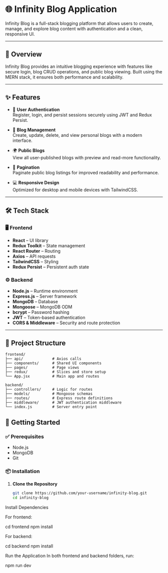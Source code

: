 # 🌐 Infinity Blog Application

Infinity Blog is a full-stack blogging platform that allows users to create, manage, and explore blog content with authentication and a clean, responsive UI.

---

## 🧠 Overview

Infinity Blog provides an intuitive blogging experience with features like secure login, blog CRUD operations, and public blog viewing. Built using the MERN stack, it ensures both performance and scalability.

---

## ✨ Features

- 🔐 **User Authentication**  
  Register, login, and persist sessions securely using JWT and Redux Persist.

- 📝 **Blog Management**  
  Create, update, delete, and view personal blogs with a modern interface.

- 🌍 **Public Blogs**  
  View all user-published blogs with preview and read-more functionality.

- 📑 **Pagination**  
  Paginate public blog listings for improved readability and performance.

- 💻 **Responsive Design**  
  Optimized for desktop and mobile devices with TailwindCSS.

---

## 🛠️ Tech Stack

### 🖥️ Frontend
- **React** – UI library
- **Redux Toolkit** – State management
- **React Router** – Routing
- **Axios** – API requests
- **TailwindCSS** – Styling
- **Redux Persist** – Persistent auth state

### ⚙️ Backend
- **Node.js** – Runtime environment
- **Express.js** – Server framework
- **MongoDB** – Database
- **Mongoose** – MongoDB ODM
- **bcrypt** – Password hashing
- **JWT** – Token-based authentication
- **CORS & Middleware** – Security and route protection

---

## 📂 Project Structure

```
frontend/
├── api/             # Axios calls
├── components/      # Shared UI components
├── pages/           # Page views
├── redux/           # Slices and store setup
└── App.jsx          # Main app and routes

backend/
├── controllers/     # Logic for routes
├── models/          # Mongoose schemas
├── routes/          # Express route definitions
├── middleware/      # JWT authentication middleware
└── index.js         # Server entry point
```


## 🚀 Getting Started

### ✅ Prerequisites
- Node.js
- MongoDB
- Git

### 📦 Installation

1. **Clone the Repository**
   ```bash
   git clone https://github.com/your-username/infinity-blog.git
   cd infinity-blog

Install Dependencies

For frontend:

cd frontend
npm install

For backend:

cd backend
npm install


Run the Application
In both frontend and backend folders, run:

npm run dev
